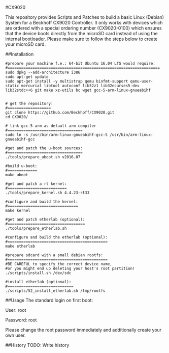 #CX9020

This repository provides Scripts and Patches to build a basic Linux (Debian) System for a Beckhoff CX9020 Controller.
It only works with devices which are ordered with a special ordering number (CX9020-0100) which ensures that the device boots directly from the microSD card instead of using the internal bootloader.
Please make sure to follow the steps below to create your microSD card.

##Installation
```
#prepare your machine f.e.: 64-bit Ubuntu 16.04 LTS would require:
#===================================================================
sudo dpkg --add-architecture i386
sudo apt-get update
sudo apt-get install -y multistrap qemu binfmt-support qemu-user-static mercurial libtool autoconf lib32z1 lib32ncurses5-dev lib32stdc++6 git make xz-utils bc wget gcc-5-arm-linux-gnueabihf


# get the repository:
#===================
git clone https://github.com/Beckhoff/CX9020.git
cd CX9020/

# link gcc-5-arm as default arm compiler
#=================================
sudo ln -s /usr/bin/arm-linux-gnueabihf-gcc-5 /usr/bin/arm-linux-gnueabihf-gcc

#get and patch the u-boot sources:
#=================================
./tools/prepare_uboot.sh v2016.07

#build u-boot:
#=============
make uboot

#get and patch a rt kernel:
#==========================
./tools/prepare_kernel.sh 4.4.23-rt33

#configure and build the kernel:
#===============================
make kernel

#get and patch etherlab (optional):
#==================================
./tools/prepare_etherlab.sh

#configure and build the etherlab (optional):
#============================================
make etherlab

#prepare sdcard with a small debian rootfs:
#============================================
#BE CAREFUL to specify the correct device name,
#or you might end up deleting your host's root partition!
./scripts/install.sh /dev/sdc

#install etherlab (optional):
#=============================
./scripts/52_install_etherlab.sh /tmp/rootfs
```
##Usage
The standard login on first boot:

User:     root

Password: root

Please change the root password immediately and additionally create your own user.

##History
TODO: Write history

